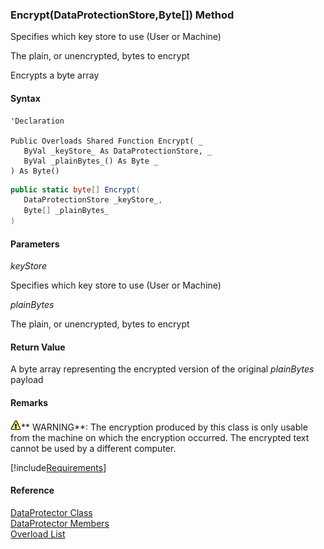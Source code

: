 ﻿### Encrypt(DataProtectionStore,Byte\[\]) Method

Specifies which key store to use (User or Machine)

The plain, or unencrypted, bytes to encrypt

Encrypts a byte array

#### Syntax

```vbnet
'Declaration

Public Overloads Shared Function Encrypt( _
   ByVal _keyStore_ As DataProtectionStore, _
   ByVal _plainBytes_() As Byte _
) As Byte()
```

```csharp
public static byte[] Encrypt( 
   DataProtectionStore _keyStore_,
   Byte[] _plainBytes_
)
```

#### Parameters

_keyStore_

Specifies which key store to use (User or Machine)

_plainBytes_

The plain, or unencrypted, bytes to encrypt

#### Return Value

A byte array representing the encrypted version of the original _plainBytes_ payload

#### Remarks

![warning](/images/warning.gif)** WARNING**:  The encryption produced by this class is only usable from the machine on which the encryption occurred. The encrypted text cannot be used by a different computer.

[!include[Requirements](../partials/requirements.md)]

#### Reference

[DataProtector Class](FChoice.Common~FChoice.Common.DataProtector.md)  
[DataProtector Members](FChoice.Common~FChoice.Common.DataProtector_members.md)  
[Overload List](FChoice.Common~FChoice.Common.DataProtector~Encrypt.md)
